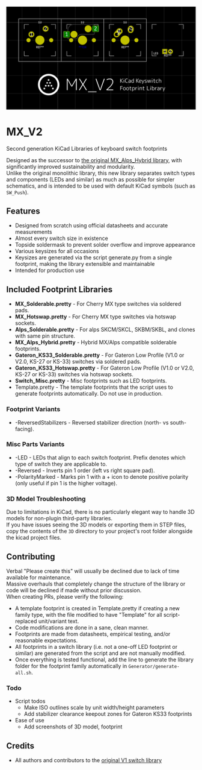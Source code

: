 ![Cover Image](https://github.com/ai03-2725/MX_V2/raw/main/Resources/Cover.jpg) 
# MX_V2
Second generation KiCad Libraries of keyboard switch footprints  
  
  
<!-- ![Footprint Image](https://raw.githubusercontent.com/ai03-2725/MX_Alps_Hybrid.pretty/master/Screenshots/Footprint.png)   -->
Designed as the successor to [the original MX_Alps_Hybrid library](https://github.com/ai03-2725/MX_Alps_Hybrid), with significantly improved sustainability and modularity.  
Unlike the original monolithic library, this new library separates switch types and components (LEDs and similar) as much as possible for simpler schematics, and is intended to be used with default KiCad symbols (such as `SW_Push`).


## Features
* Designed from scratch using official datasheets and accurate measurements
* Almost every switch size in existence
* Topside soldermask to prevent solder overflow and improve appearance
* Various keysizes for all occasions
* Keysizes are generated via the script generate.py from a single footprint, making the library extensible and maintainable
* Intended for production use

## Included Footprint Libraries
* **MX_Solderable.pretty** - For Cherry MX type switches via soldered pads.
* **MX_Hotswap.pretty** - For Cherry MX type switches via hotswap sockets.
* **Alps_Solderable.pretty** - For alps SKCM/SKCL, SKBM/SKBL, and clones with same pin structure.  
* **MX_Alps_Hybrid.pretty** - Hybrid MX/Alps compatible solderable footprints.
* **Gateron_KS33_Solderable.pretty** - For Gateron Low Profile (V1.0 or V2.0, KS-27 or KS-33) switches via soldered pads.
* **Gateron_KS33_Hotswap.pretty** - For Gateron Low Profile (V1.0 or V2.0, KS-27 or KS-33) switches via hotswap sockets.
* **Switch_Misc.pretty** - Misc footprints such as LED footprints.
* Template.pretty - The template footprints that the script uses to generate footprints automatically. Do not use in production.

### Footprint Variants
* -ReversedStabilizers - Reversed stabilizer direction (north- vs south-facing).

### Misc Parts Variants
* -LED - LEDs that align to each switch footprint. Prefix denotes which type of switch they are applicable to.
* -Reversed - Inverts pin 1 order (left vs right square pad).
* -PolarityMarked - Marks pin 1 with a + icon to denote positive polarity (only useful if pin 1 is the higher voltage).


### 3D Model Troubleshooting
Due to limitations in KiCad, there is no particularly elegant way to handle 3D models for non-plugin third-party libraries.  
If you have issues seeing the 3D models or exporting them in STEP files, copy the contents of the `3D` directory to your project's root folder alongside the kicad project files.  


## Contributing
Verbal "Please create this" will usually be declined due to lack of time available for maintenance.  
Massive overhauls that completely change the structure of the library or code will be declined if made without prior discussion.  
When creating PRs, please verify the following:  
* A template footprint is created in Template.pretty if creating a new family type, with the file modified to have "Template" for all script-replaced unit/variant text.  
* Code modifications are done in a sane, clean manner.
* Footprints are made from datasheets, empirical testing, and/or reasonable expectations.
* All footprints in a switch library (i.e. not a one-off LED footprint or similar) are generated from the script and are not manually modified.
* Once everything is tested functional, add the line to generate the library folder for the footprint family automatically in `Generator/generate-all.sh`.


### Todo
* Script todos
  * Make ISO outlines scale by unit width/height parameters
  * Add stabilizer clearance keepout zones for Gateron KS33 footprints
* Ease of use
  * Add screenshots of 3D model, footprint



## Credits
* All authors and contributors to the [original V1 switch library](https://github.com/ai03-2725/MX_Alps_Hybrid)